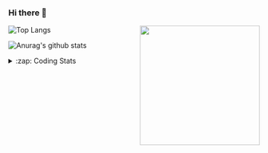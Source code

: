 ### Hi there 👋

<!--
**tao8687/tao8687** is a ✨ _special_ ✨ repository because its `README.md` (this file) appears on your GitHub profile.

Here are some ideas to get you started:

- 🔭 I’m currently working on ...
- 🌱 I’m currently learning ...
- 👯 I’m looking to collaborate on ...
- 🤔 I’m looking for help with ...
- 💬 Ask me about ...
- 📫 How to reach me: ...
- 😄 Pronouns: ...
- ⚡ Fun fact: ...
-->

<img align='right' src="https://media.giphy.com/media/M9gbBd9nbDrOTu1Mqx/giphy.gif" width="240">

  
![Top Langs](https://github-readme-stats.vercel.app/api/top-langs/?username=tao8687&layout=compact&title_color=23238E&text_color=A67D3D)

![Anurag's github stats](https://github-readme-stats.vercel.app/api?username=tao8687&show_icons=true&&text_color=A67D3D&title_color=23238E&show_icons=false&count_private=true&hide=stars)

<details>
  <summary>:zap: Coding Stats</summary>
  <br>
    
<!--START_SECTION:waka-->

```text
From: 30 November 2022 - To: 07 December 2022

C          8 mins          ████████████████████▒░░░░   81.31 %
Markdown   1 min           ███░░░░░░░░░░░░░░░░░░░░░░   12.52 %
C++        0 secs          ▓░░░░░░░░░░░░░░░░░░░░░░░░   02.17 %
Other      0 secs          ▓░░░░░░░░░░░░░░░░░░░░░░░░   02.05 %
```

<!--END_SECTION:waka-->
</details>
